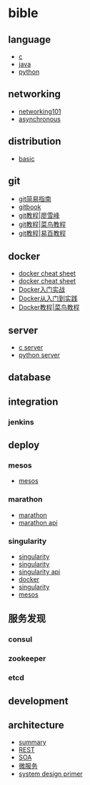 # bible 

## language

- [c](https://github.com/gaoxinge/bible/tree/master/c)
- [java](https://github.com/gaoxinge/bible/tree/master/java)
- [python](https://github.com/gaoxinge/bible/tree/master/python)

## networking

- [networking101](https://github.com/gaoxinge/bible/tree/master/networking101)
- [asynchronous](https://github.com/gaoxinge/bible/tree/master/asynchronous)

## distribution

- [basic](https://github.com/gaoxinge/bible/tree/master/basic)

## git

- [git简易指南](http://www.bootcss.com/p/git-guide/)
- [gitbook](https://git-scm.com/book/zh/v2)
- [git教程|廖雪峰](https://www.liaoxuefeng.com/wiki/0013739516305929606dd18361248578c67b8067c8c017b000)
- [git教程|菜鸟教程](http://www.runoob.com/git/git-tutorial.html)
- [git教程|易百教程](http://www.yiibai.com/git/)

## docker

- [docker cheat sheet](https://github.com/wsargent/docker-cheat-sheet)
- [docker cheat sheet](https://github.com/eon01/DockerCheatSheet)
- [Docker入门实战](https://yuedu.baidu.com/ebook/d817967416fc700abb68fca1?pn=1)
- [Docker从入门到实践](https://www.gitbook.com/book/yeasy/docker_practice/details)
- [Docker教程|菜鸟教程](http://www.runoob.com/docker/docker-tutorial.html)

## server

- [c server](https://github.com/gaoxinge/bible/tree/master/c%20server)
- [python server](https://github.com/gaoxinge/bible/tree/master/python%20server)

## database

## integration

### jenkins

## deploy

### mesos

- [mesos](http://mesos.org.cn/Mesos-Introduction.html)

### marathon

- [marathon](http://mesosphere.github.io/marathon/)
- [marathon api](http://mesosphere.github.io/marathon/docs/rest-api.html)

### singularity

- [singularity](https://github.com/singularityware)
- [singularity](http://singularity.lbl.gov/)
- [singularity api](http://getsingularity.com/Docs/reference/apidocs/api-requests.html)
- [docker](https://tin6150.github.io/psg/blogger_container_hpc.html)
- [singularity](http://hao.jobbole.com/singularity/)
- [mesos](http://geek.csdn.net/news/detail/193272)

## 服务发现 
 
### consul 
### zookeeper
### etcd

## development

## architecture

- [summary](https://github.com/gaoxinge/bible/tree/master/summary)
- [REST]()
- [SOA]()
- [微服务]()
- [system design primer](https://github.com/donnemartin/system-design-primer)